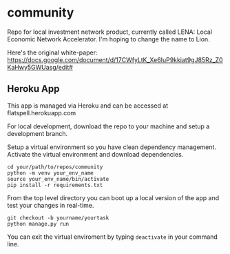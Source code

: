 # community
Repo for local investment network product, currently called LENA: Local Economic Network Accelerator. 
I'm hoping to change the name to Lion.

Here's the original white-paper: https://docs.google.com/document/d/17CWfyLtK_Xe6IuP9kkiat9gJ85Rz_Z0KaHwy5GWUasg/edit#

## Heroku App
This app is managed via Heroku and can be accessed at flatspell.herokuapp.com

For local development, download the repo to your machine and setup a development branch. 

Setup a virtual environment so you have clean dependency management. Activate the virtual environment and download dependencies.
```
cd your/path/to/repos/community
python -m venv your_env_name
source your_env_name/bin/activate
pip install -r requirements.txt
```

From the top level directory you can boot up a local version of the app and test your changes in real-time.
```
git checkout -b yourname/yourtask
python manage.py run
```

You can exit the virtual enviroment by typing `deactivate` in your command line.

